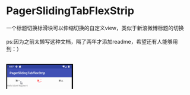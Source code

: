 # PagerSlidingTabFlexStrip

一个标题切换标滑块可以伸缩切换的自定义view，类似于新浪微博标题的切换
<br/>
<br/>
ps:因为之前太懒写这种文档，隔了两年才添加readme，希望还有人能够用到：）
<br/>
<br/>

<img src="./1.gif" width = "180" height = "68"  />
